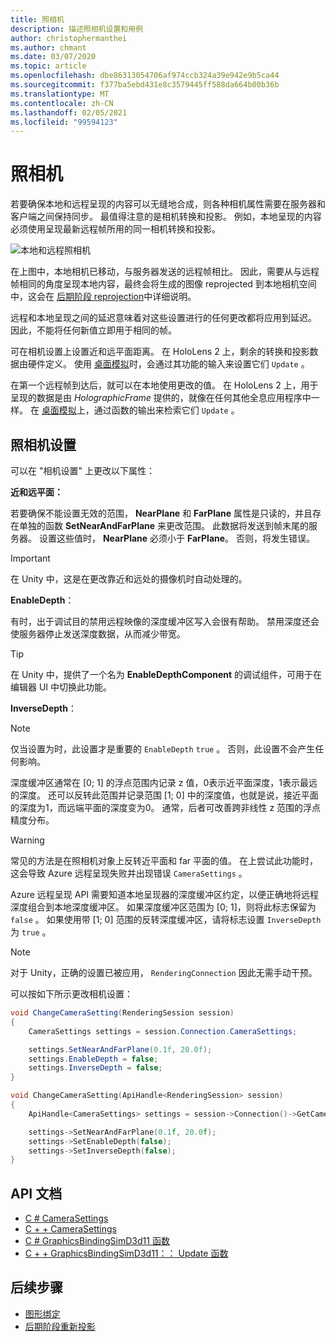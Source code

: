 ```yaml
---
title: 照相机
description: 描述照相机设置和用例
author: christophermanthei
ms.author: chmant
ms.date: 03/07/2020
ms.topic: article
ms.openlocfilehash: dbe86313054706af974ccb324a39e942e9b5ca44
ms.sourcegitcommit: f377ba5ebd431e8c3579445ff588da664b00b36b
ms.translationtype: MT
ms.contentlocale: zh-CN
ms.lasthandoff: 02/05/2021
ms.locfileid: "99594123"
---
```

# <a name="camera"></a>照相机

若要确保本地和远程呈现的内容可以无缝地合成，则各种相机属性需要在服务器和客户端之间保持同步。 最值得注意的是相机转换和投影。 例如，本地呈现的内容必须使用呈现最新远程帧所用的同一相机转换和投影。

![本地和远程照相机](./media/camera.png)

在上图中，本地相机已移动，与服务器发送的远程帧相比。 因此，需要从与远程帧相同的角度呈现本地内容，最终会将生成的图像 reprojected 到本地相机空间中，这会在 [后期阶段 reprojection](late-stage-reprojection.md)中详细说明。

远程和本地呈现之间的延迟意味着对这些设置进行的任何更改都将应用到延迟。 因此，不能将任何新值立即用于相同的帧。

可在相机设置上设置近和远平面距离。 在 HoloLens 2 上，剩余的转换和投影数据由硬件定义。 使用 [桌面模拟](../../concepts/graphics-bindings.md)时，会通过其功能的输入来设置它们 `Update` 。

在第一个远程帧到达后，就可以在本地使用更改的值。 在 HoloLens 2 上，用于呈现的数据是由 *HolographicFrame* 提供的，就像在任何其他全息应用程序中一样。 在 [桌面模拟](../../concepts/graphics-bindings.md)上，通过函数的输出来检索它们 `Update` 。

## <a name="camera-settings"></a>照相机设置

可以在 "相机设置" 上更改以下属性：

**近和远平面：**

若要确保不能设置无效的范围， **NearPlane** 和 **FarPlane** 属性是只读的，并且存在单独的函数 **SetNearAndFarPlane** 来更改范围。 此数据将发送到帧末尾的服务器。 设置这些值时， **NearPlane** 必须小于 **FarPlane**。 否则，将发生错误。

> [!IMPORTANT]
> 在 Unity 中，这是在更改靠近和远处的摄像机时自动处理的。

**EnableDepth**：

有时，出于调试目的禁用远程映像的深度缓冲区写入会很有帮助。 禁用深度还会使服务器停止发送深度数据，从而减少带宽。

> [!TIP]
> 在 Unity 中，提供了一个名为 **EnableDepthComponent** 的调试组件，可用于在编辑器 UI 中切换此功能。

**InverseDepth**：

> [!NOTE]
> 仅当设置为时，此设置才是重要的 `EnableDepth` `true` 。 否则，此设置不会产生任何影响。

深度缓冲区通常在 [0; 1] 的浮点范围内记录 z 值，0表示近平面深度，1表示最远的深度。 还可以反转此范围并记录范围 [1; 0] 中的深度值，也就是说，接近平面的深度为1，而远端平面的深度变为0。 通常，后者可改善跨非线性 z 范围的浮点精度分布。

> [!WARNING]
> 常见的方法是在照相机对象上反转近平面和 far 平面的值。 在上尝试此功能时，这会导致 Azure 远程呈现失败并出现错误 `CameraSettings` 。

Azure 远程呈现 API 需要知道本地呈现器的深度缓冲区约定，以便正确地将远程深度组合到本地深度缓冲区。 如果深度缓冲区范围为 [0; 1]，则将此标志保留为 `false` 。 如果使用带 [1; 0] 范围的反转深度缓冲区，请将标志设置 `InverseDepth` 为 `true` 。

> [!NOTE]
> 对于 Unity，正确的设置已被应用， `RenderingConnection` 因此无需手动干预。

可以按如下所示更改相机设置：

```cs
void ChangeCameraSetting(RenderingSession session)
{
    CameraSettings settings = session.Connection.CameraSettings;

    settings.SetNearAndFarPlane(0.1f, 20.0f);
    settings.EnableDepth = false;
    settings.InverseDepth = false;
}
```

```cpp
void ChangeCameraSetting(ApiHandle<RenderingSession> session)
{
    ApiHandle<CameraSettings> settings = session->Connection()->GetCameraSettings();

    settings->SetNearAndFarPlane(0.1f, 20.0f);
    settings->SetEnableDepth(false);
    settings->SetInverseDepth(false);
}
```

## <a name="api-documentation"></a>API 文档

* [C # CameraSettings](/dotnet/api/microsoft.azure.remoterendering.camerasettings)
* [C + + CameraSettings](/cpp/api/remote-rendering/camerasettings)
* [C # GraphicsBindingSimD3d11 函数](/dotnet/api/microsoft.azure.remoterendering.graphicsbindingsimd3d11.update)
* [C + + GraphicsBindingSimD3d11：： Update 函数](/cpp/api/remote-rendering/graphicsbindingsimd3d11#update)

## <a name="next-steps"></a>后续步骤

* [图形绑定](../../concepts/graphics-bindings.md)
* [后期阶段重新投影](late-stage-reprojection.md)